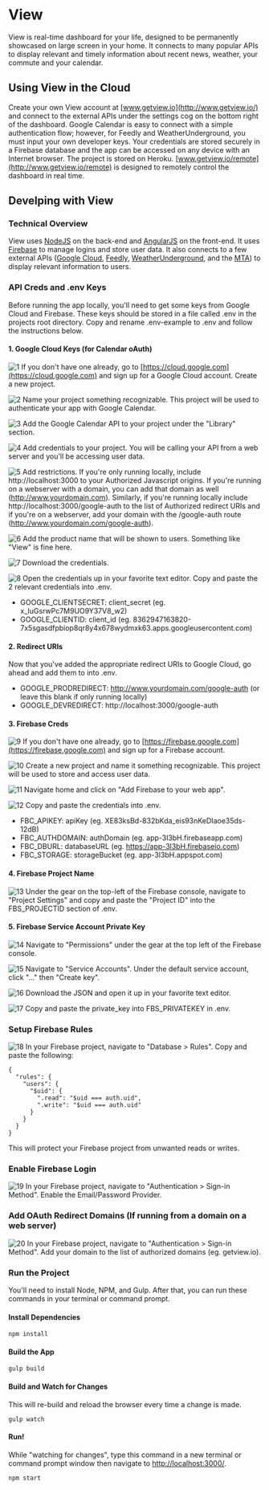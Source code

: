 # View
View is real-time dashboard for your life, designed to be permanently showcased on large screen in your home. It connects to many popular APIs to display relevant and timely information about recent news, weather, your commute and your calendar.

## Using View in the Cloud
Create your own View account at [www.getview.io](http://www.getview.io/) and connect to the external APIs under the settings cog on the bottom right of the dashboard. Google Calendar is easy to connect with a simple authentication flow; however, for Feedly and WeatherUnderground, you must input your own developer keys. Your credentials are stored securely in a Firebase database and the app can be accessed on any device with an Internet browser. The project is stored on Heroku. [www.getview.io/remote](http://www.getview.io/remote) is designed to remotely control the dashboard in real time.

## Develping with View
### Technical Overview
View uses [NodeJS](https://nodejs.org/en/) on the back-end and [AngularJS](https://angularjs.org/) on the front-end. It uses [Firebase](https://firebase.google.com) to manage logins and store user data. It also connects to a few external APIs ([Google Cloud](https://cloud.google.com), [Feedly](http://www.feedly.com), [WeatherUnderground](https://www.wunderground.com/), and the [MTA](http://web.mta.info/developers/)) to display relevant information to users.

### API Creds and .env Keys
Before running the app locally, you'll need to get some keys from Google Cloud and Firebase. These keys should be stored in a file called .env in the projects root directory. Copy and rename .env-example to .env and follow the instructions below.

#### 1. Google Cloud Keys (for Calendar oAuth)

![1](https://raw.githubusercontent.com/iamnickvolpe/view/master/documentation-images/View%20Documentation-01.png)
If you don't have one already, go to [https://cloud.google.com](https://cloud.google.com) and sign up for a Google Cloud account. Create a new project.

![2](https://raw.githubusercontent.com/iamnickvolpe/view/master/documentation-images/View%20Documentation-02.png)
Name your project something recognizable. This project will be used to authenticate your app with Google Calendar.

![3](https://raw.githubusercontent.com/iamnickvolpe/view/master/documentation-images/View%20Documentation-04.png)
Add the Google Calendar API to your project under the "Library" section.

![4](https://raw.githubusercontent.com/iamnickvolpe/view/master/documentation-images/View%20Documentation-07.png)
Add credentials to your project. You will be calling your API from a web server and you'll be accessing user data.

![5](https://raw.githubusercontent.com/iamnickvolpe/view/master/documentation-images/View%20Documentation-08.png)
Add restrictions. If you're only running locally, include http://localhost:3000 to your Authorized Javascript origins. If you're running on a webserver with a domain, you can add that domain as well (http://www.yourdomain.com). Similarly, if you're running locally include http://localhost:3000/google-auth to the list of Authorized redirect URIs and if you're on a webserver, add your domain with the /google-auth route (http://www.yourdomain.com/google-auth).

![6](https://raw.githubusercontent.com/iamnickvolpe/view/master/documentation-images/View%20Documentation-10.png)
Add the product name that will be shown to users. Something like "View" is fine here.

![7](https://raw.githubusercontent.com/iamnickvolpe/view/master/documentation-images/View%20Documentation-12.png)
Download the credentials.

![8](https://raw.githubusercontent.com/iamnickvolpe/view/master/documentation-images/View%20Documentation-13.png)
Open the credentials up in your favorite text editor. Copy and paste the 2 relevant credentials into .env.
* GOOGLE_CLIENTSECRET: client_secret (eg. x_IuGsrwPc7M9UO9Y37V8_w2)
* GOOGLE_CLIENTID: client_id (eg. 8362947163820-7x5sgasdfpbiop8qr8y4x678wydmxk63.apps.googleusercontent.com)

#### 2. Redirect URIs

Now that you've added the appropriate redirect URIs to Google Cloud, go ahead and add them to into .env.

* GOOGLE_PRODREDIRECT: http://www.yourdomain.com/google-auth (or leave this blank if only running locally)
* GOOGLE_DEVREDIRECT: http://localhost:3000/google-auth

#### 3. Firebase Creds

![9](https://raw.githubusercontent.com/iamnickvolpe/view/master/documentation-images/View%20Documentation-14.png)
If you don't have one already, go to [https://firebase.google.com](https://firebase.google.com) and sign up for a Firebase account.

![10](https://raw.githubusercontent.com/iamnickvolpe/view/master/documentation-images/View%20Documentation-15.png)
Create a new project and name it something recognizable. This project will be used to store and access user data.

![11](https://raw.githubusercontent.com/iamnickvolpe/view/master/documentation-images/View%20Documentation-17.png)
Navigate home and click on "Add Firebase to your web app".

![12](https://raw.githubusercontent.com/iamnickvolpe/view/master/documentation-images/View%20Documentation-18.png)
Copy and paste the credentials into .env.

* FBC_APIKEY: apiKey (eg. XE83ksBd-832bKda_eis93nKeDIaoe35ds-12dB)
* FBC_AUTHDOMAIN: authDomain (eg. app-3l3bH.firebaseapp.com)
* FBC_DBURL: databaseURL (eg. https://app-3l3bH.firebaseio.com)
* FBC_STORAGE: storageBucket (eg. app-3l3bH.appspot.com)

#### 4. Firebase Project Name

![13](https://raw.githubusercontent.com/iamnickvolpe/view/master/documentation-images/View%20Documentation-16.png)
Under the gear on the top-left of the Firebase console, navigate to "Project Settings" and copy and paste the "Project ID" into the FBS_PROJECTID section of .env.

#### 5. Firebase Service Account Private Key

![14](https://raw.githubusercontent.com/iamnickvolpe/view/master/documentation-images/View%20Documentation-20.png)
Navigate to "Permissions" under the gear at the top left of the Firebase console.

![15](https://raw.githubusercontent.com/iamnickvolpe/view/master/documentation-images/View%20Documentation-23.png)
Navigate to "Service Accounts". Under the default service account, click "..." then "Create key".

![16](https://raw.githubusercontent.com/iamnickvolpe/view/master/documentation-images/View%20Documentation-24.png)
Download the JSON and open it up in your favorite text editor.

![17](https://raw.githubusercontent.com/iamnickvolpe/view/master/documentation-images/View%20Documentation-25.png)
Copy and paste the private_key into FBS_PRIVATEKEY in .env.

### Setup Firebase Rules
![18](https://raw.githubusercontent.com/iamnickvolpe/view/master/documentation-images/View%20Documentation-26.png)
In your Firebase project, navigate to "Database > Rules". Copy and paste the following:
```
{
  "rules": {
    "users": {
      "$uid": {
        ".read": "$uid === auth.uid",
        ".write": "$uid === auth.uid"
      } 
    }
  }
}
```
This will protect your Firebase project from unwanted reads or writes.

### Enable Firebase Login

![19](https://raw.githubusercontent.com/iamnickvolpe/view/master/documentation-images/View%20Documentation-27.png)
In your Firebase project, navigate to "Authentication > Sign-in Method". Enable the Email/Password Provider.

### Add OAuth Redirect Domains (If running from a domain on a web server)

![20](https://raw.githubusercontent.com/iamnickvolpe/view/master/documentation-images/View%20Documentation-28.png)
In your Firebase project, navigate to "Authentication > Sign-in Method". Add your domain to the list of authorized domains (eg. getview.io).

### Run the Project
You'll need to install Node, NPM, and Gulp. After that, you can run these commands in your terminal or command prompt.

#### Install Dependencies
```
npm install
```

#### Build the App
```
gulp build
```

#### Build and Watch for Changes
This will re-build and reload the browser every time a change is made.
```
gulp watch
```

#### Run!
While "watching for changes", type this command in a new terminal or command prompt window then navigate to [http://localhost:3000/](http://localhost:3000/).
```
npm start
```